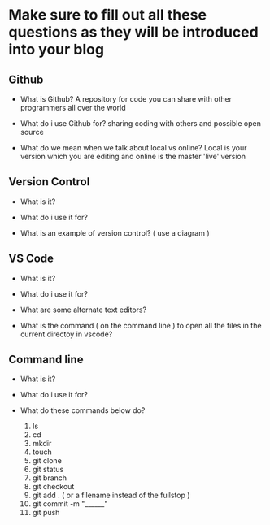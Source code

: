 # Make sure to fill out all these questions as they will be introduced into your blog



## Github
- What is Github?
A repository for code you can share with other programmers all over the world

- What do i use Github for?
sharing coding with others and possible open source

- What do we mean when we talk about local vs online?
Local is your version which you are editing and online is the master 'live' version


## Version Control
- What is it?

- What do i use it for?

- What is an example of version control? ( use a diagram )


## VS Code
- What is it?

- What do i use it for?

- What are some alternate text editors?

- What is the command ( on the command line ) to open all the files in the current directoy in vscode?


## Command line
- What is it?

- What do i use it for?

- What do these commands below do?
  1. ls 
  2. cd
  3. mkdir
  4. touch
  5. git clone
  6. git status
  7. git branch
  8. git checkout
  9. git add . ( or a filename instead of the fullstop )
  10. git commit -m "______"
  11. git push

